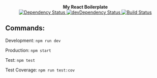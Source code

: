 <div align="center"><strong>My React Boilerplate</strong></div>

<div align="center">
  <a href="https://david-dm.org/sonybinhle/my-react-boilerplate">
    <img src="https://david-dm.org/sonybinhle/my-react-boilerplate.svg" alt="Dependency Status" />
  </a>

  <a href="https://david-dm.org/sonybinhle/my-react-boilerplate#info=devDependencies">
    <img src="https://david-dm.org/sonybinhle/my-react-boilerplate/dev-status.svg" alt="devDependency Status" />
  </a>

  <a href="https://travis-ci.org/sonybinhle/my-react-boilerplate">
    <img src="https://travis-ci.org/sonybinhle/my-react-boilerplate.svg" alt="Build Status" />
  </a>

</div>

## Commands:

Development: ```npm run dev```

Production: ```npm start```

Test: ```npm test```

Test Coverage: ```npm run test:cov```
